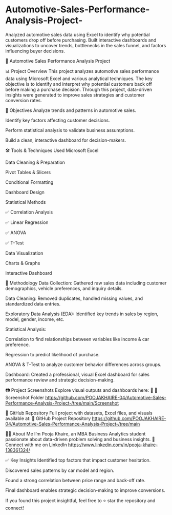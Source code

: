 # Automotive-Sales-Performance-Analysis-Project-
Analyzed automotive sales data using Excel to identify why potential customers drop off before purchasing. Built interactive dashboards and visualizations to uncover trends, bottlenecks in the sales funnel, and factors influencing buyer decisions.

🚗 Automotive Sales Performance Analysis Project

📊 Project Overview
This project analyzes automotive sales performance data using Microsoft Excel and various analytical techniques. The key objective is to identify and interpret why potential customers back off before making a purchase decision. Through this project, data-driven insights were generated to improve sales strategies and customer conversion rates.

🎯 Objectives
Analyze trends and patterns in automotive sales.

Identify key factors affecting customer decisions.

Perform statistical analysis to validate business assumptions.

Build a clean, interactive dashboard for decision-makers.

🛠️ Tools & Techniques Used
Microsoft Excel

Data Cleaning & Preparation

Pivot Tables & Slicers

Conditional Formatting

Dashboard Design

Statistical Methods

✅ Correlation Analysis

✅ Linear Regression

✅ ANOVA

✅ T-Test

Data Visualization

Charts & Graphs

Interactive Dashboard

🧪 Methodology
Data Collection: Gathered raw sales data including customer demographics, vehicle preferences, and inquiry details.

Data Cleaning: Removed duplicates, handled missing values, and standardized data entries.

Exploratory Data Analysis (EDA): Identified key trends in sales by region, model, gender, income, etc.

Statistical Analysis:

Correlation to find relationships between variables like income & car preference.

Regression to predict likelihood of purchase.

ANOVA & T-Test to analyze customer behavior differences across groups.

Dashboard: Created a professional, visual Excel dashboard for sales performance review and strategic decision-making.

📷 Project Screenshots
Explore visual outputs and dashboards here:
🔗 📁 Screenshot Folder
https://github.com/POOJAKHAIRE-04/Automotive-Sales-Performance-Analysis-Project-/tree/main/Screenshot

📂 GitHub Repository
Full project with datasets, Excel files, and visuals available at:
🔗 GitHub Project Repository 
https://github.com/POOJAKHAIRE-04/Automotive-Sales-Performance-Analysis-Project-/tree/main


👩‍💼 About Me
I’m Pooja Khaire, an MBA Business Analytics student passionate about data-driven problem solving and business insights.
📍 Connect with me on LinkedIn
https://www.linkedin.com/in/pooja-khaire-138361324/

✅ Key Insights
Identified top factors that impact customer hesitation.

Discovered sales patterns by car model and region.

Found a strong correlation between price range and back-off rate.

Final dashboard enables strategic decision-making to improve conversions.

If you found this project insightful, feel free to ⭐️ star the repository and connect!
